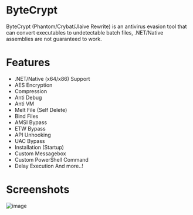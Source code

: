 # ByteCrypt
ByteCrypt (Phantom/Crybat/Jlaive Rewrite) is an antivirus evasion tool that can convert executables to undetectable batch files, .NET/Native assemblies are not guaranteed to work.

# Features
- .NET/Native (x64/x86) Support
- AES Encryption
- Compression
- Anti Debug
- Anti VM
- Melt File (Self Delete)
- Bind Files
- AMSI Bypass
- ETW Bypass
- API Unhooking
- UAC Bypass
- Installation (Startup)
- Custom Messagebox
- Custom PowerShell Command
- Delay Execution
And more..!

# Screenshots

![image](https://github.com/user-attachments/assets/1ef38653-c7df-4064-8f44-e909ac42c9f7)
